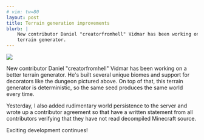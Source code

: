 ```yaml
---
# vim: tw=80
layout: post
title: Terrain generation improvements
blurb: |
    New contributor Daniel "creatorfromhell" Vidmar has been working on a better
    terrain generator.
---
```


![](http://a.pomf.se/cdlolp.png)

New contributor Daniel "creatorfromhell" Vidmar has been working on a better
terrain generator. He's built several unique biomes and support for decorators
like the dungeon pictured above. On top of that, this terrain generator is
deterministic, so the same seed produces the same world every time.

Yesterday, I also added rudimentary world persistence to the server and wrote up
a contributor agreement so that have a written statement from all contributors
verifying that they have not read decompiled Minecraft source.

Exciting development continues!
